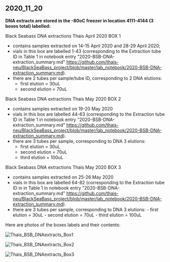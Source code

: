 ## 2020_11_20

**DNA extracts are stored in the -80oC freezer in location 4111-4144 (3 boxes total) labelled:**

Black Seabass DNA extractions Thais April 2020 BOX 1
  - contains samples extracted on 14-15 April 2020 and 28-29 April 2020;
  - vials in this box are labelled 1-43 (corresponding to the Extraction tube ID in Table 1 in notebook entry "2020-BSB-DNA-extraction_summary.md" https://github.com/thais-neu/BlackSeaBass_project/blob/master/lab_notebook/2020-BSB-DNA-extraction_summary.md). 
  - there are 2 tubes per sample/tube ID, corresponding to 2 DNA elutions:
    - first elution = 30uL
    - second elution = 70uL

Black Seabass DNA extractions Thais May 2020 BOX 2
  - contains samples extracted on 19-20 May 2020
  - vials in this box are labelled 44-63 (corresponding to the Extraction tube ID in Table 1 in notebook entry "2020-BSB-DNA-extraction_summary.md" https://github.com/thais-neu/BlackSeaBass_project/blob/master/lab_notebook/2020-BSB-DNA-extraction_summary.md). 
  - there are 3 tubes per sample, corresponding to DNA 3 elutions:
    - first elution = 30uL
    - second elution = 70uL
    - third elution = 100uL
    
      
Black Seabass DNA extractions Thais May 2020 BOX 3
  - contains samples extracted on 25-26 May 2020
   - vials in this box are labelled 64-82 (corresponding to the Extraction tube ID in in Table 1 in notebook entry "2020-BSB-DNA-extraction_summary.md" https://github.com/thais-neu/BlackSeaBass_project/blob/master/lab_notebook/2020-BSB-DNA-extraction_summary.md). 
   - there are 3 tubes per sample, corresponding to DNA 3 elutions:
    - first elution = 30uL
    - second elution = 70uL
    - third elution = 100uL

Here are photos of the boxes labels and their contents:

![Thais_BSB_DNAextracts_Box1](../img/BSB-DNAextracts-Box1.png)

![Thais_BSB_DNAextracts_Box2](../img/BSB-DNAextracts-Box2.png)

![Thais_BSB_DNAextracts_Box3](../img/BSB-DNAextracts-Box3.png)

